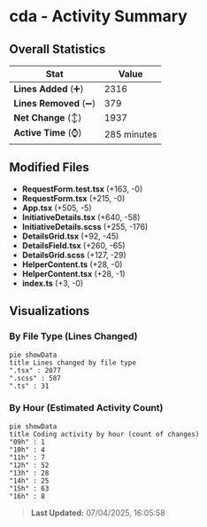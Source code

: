 # cda - Activity Summary 

## Overall Statistics

| Stat                   | Value                                                             |
| ---------------------- | ----------------------------------------------------------------- |
| **Lines Added** (➕)   | 2316                                          |
| **Lines Removed** (➖) | 379                                        |
| **Net Change** (↕)    | 1937                |
| **Active Time** (⌚)   | 285 minutes |


## Modified Files
- **RequestForm.test.tsx** (+163, -0)
- **RequestForm.tsx** (+215, -0)
- **App.tsx** (+505, -5)
- **InitiativeDetails.tsx** (+640, -58)
- **InitiativeDetails.scss** (+255, -176)
- **DetailsGrid.tsx** (+92, -45)
- **DetailsField.tsx** (+260, -65)
- **DetailsGrid.scss** (+127, -29)
- **HelperContent.ts** (+28, -0)
- **HelperContent.tsx** (+28, -1)
- **index.ts** (+3, -0)

## Visualizations

### By File Type (Lines Changed)

```mermaid
pie showData
title Lines changed by file type
".tsx" : 2077
".scss" : 587
".ts" : 31
```

### By Hour (Estimated Activity Count)

```mermaid
pie showData
title Coding activity by hour (count of changes)
"09h" : 1
"10h" : 4
"11h" : 7
"12h" : 52
"13h" : 28
"14h" : 25
"15h" : 63
"16h" : 8
```


> **Last Updated:** 07/04/2025, 16:05:58